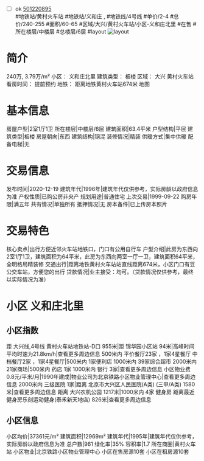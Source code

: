 - [ ] ok [501220895](https://bj.5i5j.com/ershoufang/501220895.html)  
 #地铁站/黄村火车站 #地铁站/义和庄 ,  #地铁线/4号线
#单价/2-4 #总价/240-255 #面积/60-65   #区域/大兴/黄村火车站/小区-义和庄北里 #在售 #所在楼层/中楼层 #总楼层/6层 #layout 
![layout](http://image2a.5i5j.com/bdir/layout/9991778eaf13490a9bc4ee504ab68184.jpg_P5.jpg) 
# 简介 
 240万,  3.79万/m² 
小区： 义和庄北里
建筑类型： 板楼
区域： 大兴 黄村火车站
看房时间： 提前预约
地铁： 距离地铁黄村火车站674米 地图
# 基本信息 
 房屋户型|2室1厅1卫
所在楼层|中楼层/6层
建筑面积|63.4平米
户型结构|平层
建筑类型|板楼
房屋朝向|东西
建筑结构|钢混
装修情况|精装
供暖方式|集中供暖
配备电梯|无
# 交易信息 
 发布时间|2020-12-19
建筑年代|1996年|建筑年代仅供参考，实际房龄以政府信息为准
产权性质|已购公房非央产
规划用途|普通住宅
上次交易|1999-09-22
购房年限|满五年
共有情况|单独所有
抵押情况|无
房本备件|已上传房本照片
# 交易特色 
 核心卖点|出行方便近邻火车站地铁口，门口有公用自行车
户型介绍|此房为东西向2室1厅1卫，建筑面积为64平米，此房为东西向两室一厅一卫，建筑面积64平米，全明格局精装修
交通出行|距离地铁黄村火车站站直线距离674米，小区门口有豆公交车站，方便您的出行
贷款情况|业主接受：均可。（贷款情况仅供参考，最终以实际情况为准）
# 小区 义和庄北里
## 小区指数 
 距 大兴线,4号线 黄村火车站地铁站-D口 955米|距 锦华园小区站 94米|高峰时间平均时速为21.8km/h|查看更多周边信息
500米内 平价餐厅23家 ，1家4星餐厅
中档餐厅2家 ，1家4星餐厅|500米内 1家便利店
1000米内 39家综合超市
2000米内 21家商场|500米内 药店 1家
1000米内 银行 3家|查看更多周边信息
小区物业费0.8元/平米/月|1990年建成|物业公司为北京铁路小区物业管理中心|查看更多周边信息
2000米内 三级医院 1家|距离 北京市大兴区人民医院(A类) (三甲/A类) 1580米|查看更多周边信息
距离 大兴农机公园 1217米|1000米内 4家 健身房
距离最近健身房乐刻运动健身(泰禾新天地店) 826米|查看更多周边信息
## 小区信息 
 小区均价|37361元/m²
建筑面积|12969m²
建筑年代|1995年|建筑年代仅供参考，实际房龄以政府信息为准
总户数|961
绿化率|35%
容积率|1.7
所在商圈|黄村火车站
小区物业|北京铁路小区物业管理中心
小区在售房源10套
小区在租房源10套

